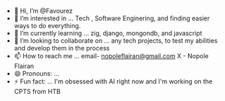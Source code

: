 - 👋 Hi, I’m @Favourez
- 👀 I’m interested in ... Tech , Software Enginering, and finding easier ways to do everything.
- 🌱 I’m currently learning ... zig, django, mongondb, and javascript
- 💞️ I’m looking to collaborate on ... any tech projects, to test my abilities and develop them in the process
- 📫 How to reach me ... email- nopoleflairan@gmail.com X - Nopole Flairan
- 😄 Pronouns: ...
- ⚡ Fun fact: ... I'm obsessed with AI right now and I'm working on the CPTS from HTB

<!---
Favourez/Favourez is a ✨ special ✨ repository because its `README.md` (this file) appears on your GitHub profile.
You can click the Preview link to take a look at your changes.
--->
